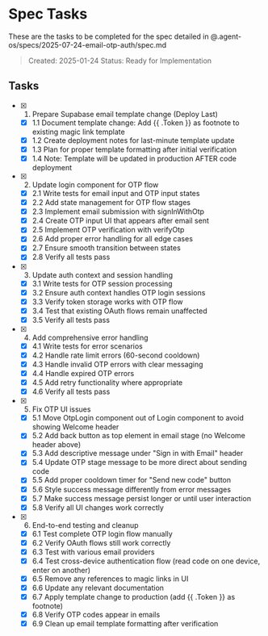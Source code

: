 # Spec Tasks

These are the tasks to be completed for the spec detailed in @.agent-os/specs/2025-07-24-email-otp-auth/spec.md

> Created: 2025-01-24
> Status: Ready for Implementation

## Tasks

- [x] 1. Prepare Supabase email template change (Deploy Last)
  - [x] 1.1 Document template change: Add {{ .Token }} as footnote to existing magic link template
  - [x] 1.2 Create deployment notes for last-minute template update
  - [x] 1.3 Plan for proper template formatting after initial verification
  - [x] 1.4 Note: Template will be updated in production AFTER code deployment

- [x] 2. Update login component for OTP flow
  - [x] 2.1 Write tests for email input and OTP input states
  - [x] 2.2 Add state management for OTP flow stages
  - [x] 2.3 Implement email submission with signInWithOtp
  - [x] 2.4 Create OTP input UI that appears after email sent
  - [x] 2.5 Implement OTP verification with verifyOtp
  - [x] 2.6 Add proper error handling for all edge cases
  - [x] 2.7 Ensure smooth transition between states
  - [x] 2.8 Verify all tests pass

- [x] 3. Update auth context and session handling
  - [x] 3.1 Write tests for OTP session processing
  - [x] 3.2 Ensure auth context handles OTP login sessions
  - [x] 3.3 Verify token storage works with OTP flow
  - [x] 3.4 Test that existing OAuth flows remain unaffected
  - [x] 3.5 Verify all tests pass

- [x] 4. Add comprehensive error handling
  - [x] 4.1 Write tests for error scenarios
  - [x] 4.2 Handle rate limit errors (60-second cooldown)
  - [x] 4.3 Handle invalid OTP errors with clear messaging
  - [x] 4.4 Handle expired OTP errors
  - [x] 4.5 Add retry functionality where appropriate
  - [x] 4.6 Verify all tests pass

- [x] 5. Fix OTP UI issues
  - [x] 5.1 Move OtpLogin component out of Login component to avoid showing Welcome header
  - [x] 5.2 Add back button as top element in email stage (no Welcome header above)
  - [x] 5.3 Add descriptive message under "Sign in with Email" header
  - [x] 5.4 Update OTP stage message to be more direct about sending code
  - [x] 5.5 Add proper cooldown timer for "Send new code" button
  - [x] 5.6 Style success message differently from error messages
  - [x] 5.7 Make success message persist longer or until user interaction
  - [x] 5.8 Verify all UI changes work correctly

- [x] 6. End-to-end testing and cleanup
  - [x] 6.1 Test complete OTP login flow manually
  - [x] 6.2 Verify OAuth flows still work correctly
  - [x] 6.3 Test with various email providers
  - [x] 6.4 Test cross-device authentication flow (read code on one device, enter on another)
  - [x] 6.5 Remove any references to magic links in UI
  - [x] 6.6 Update any relevant documentation
  - [x] 6.7 Apply template change to production (add {{ .Token }} as footnote)
  - [x] 6.8 Verify OTP codes appear in emails
  - [x] 6.9 Clean up email template formatting after verification